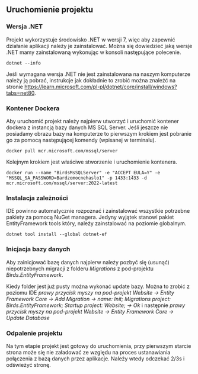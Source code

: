 
## Uruchomienie projektu

### Wersja .NET 

Projekt wykorzystuje środowisko .NET w wersji 7, więc aby zapewnić działanie aplikacji należy je zainstalować. Można się dowiedzieć jaką wersje .NET mamy zainstalowaną wykonując w konsoli następujące polecenie.

```terminal
dotnet --info
```

Jeśli wymagana wersja .NET nie jest zainstalowana na naszym komputerze należy ją pobrać, instrukcje jak dokładnie to zrobić można znaleźć na stronie https://learn.microsoft.com/pl-pl/dotnet/core/install/windows?tabs=net80. 

### Kontener Dockera

Aby uruchomić projekt należy najpierw utworzyć i uruchomić kontener dockera z instancją bazy danych MS SQL Server. Jeśli jeszcze nie posiadamy obrazu bazy na komputerze to pierwszym krokiem jest pobranie go za pomocą następującej komendy (wpisanej w terminalu). 

```terminal
docker pull mcr.microsoft.com/mssql/server
```

Kolejnym krokiem jest właściwe stworzenie i uruchomienie kontenera.

```terminal
docker run --name "BirdsMsSQLServer" -e "ACCEPT_EULA=Y" -e "MSSQL_SA_PASSWORD=Bardzomocnehaslo1" -p 1433:1433 -d mcr.microsoft.com/mssql/server:2022-latest
```

### Instalacja zależności 

IDE powinno automatycznie rozpoznać i zainstalować wszystkie potrzebne pakiety za pomocą NuGet managera. Jedyny wyjątek stanowi pakiet EntityFramework tools który, należy zainstalować na poziomie globalnym. 

```terminal
dotnet tool install --global dotnet-ef
```
### Inicjacja bazy danych 

Aby zainicjować bazę danych najpierw należy pozbyć się (usunąć) niepotrzebnych migracji z folderu *Migrations* z pod-projektu *Birds.EntityFramework*.

Kiedy folder jest już pusty można wykonać update bazy. Można to zrobić z poziomu IDE *prawy przycisk myszy na pod-projekt Website → Entity Framework Core → Add Migration → name: Init; Migrations project: Birds.EntityFramework; Startup project: Website; → Ok* i następnie *prawy przycisk myszy na pod-projekt Website → Entity Framework Core → Update Database*

### Odpalenie projektu 

Na tym etapie projekt jest gotowy do uruchomienia, przy pierwszym starcie strona może się nie załadować ze względu na proces ustanawiania połączenia z bazą danych przez aplikacje. Należy wtedy odczekać 2/3s i odświeżyć stronę. 
